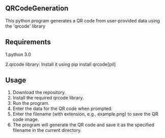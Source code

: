 ## QRCodeGeneration
This python program generates a QR code from user-provided data using the 'qrcode' library

## Requirements
1.python 3.0

2.qrcode library: Install it using pip install qrcode[pil]

## Usage
1. Download the repository.
2. Install the required qrcode library.
3. Run the program.
4. Enter the data for the QR code when prompted.
5. Enter the filename (with extension, e.g., example.png) to save the QR code image.
6. The program will generate the QR code and save it as the specified filename in the current directory.

